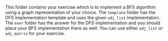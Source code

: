 This folder contains your exercise which is to implement a BFS algorithm using a graph representation of your choice.
The `template` folder has the DFS implementation template and uses the given `adj_list` implementation.
The `exer` folder has the answer for the DFS implementation and you should place your BFS implementation there as well.
You can use either `adj_list` or `adj_matrix` for your exercise.
